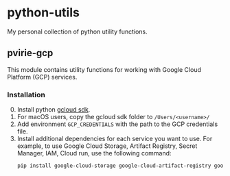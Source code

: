 # python-utils

My personal collection of python utility functions.

## pvirie-gcp

This module contains utility functions for working with Google Cloud Platform (GCP) services.

### Installation

0. Install python [gcloud sdk](https://cloud.google.com/sdk/docs/install).
1. For macOS users, copy the gcloud sdk folder to `/Users/<username>/`
2. Add environment `GCP_CREDENTIALS` with the path to the GCP credentials file.
3. Install additional dependencies for each service you want to use. For example, to use Google Cloud Storage, Artifact Registry, Secret Manager, IAM, Cloud run, use the following command:
    ```bash
    pip install google-cloud-storage google-cloud-artifact-registry google-cloud-secret-manager google-cloud-iam google-cloud-run
    ```
